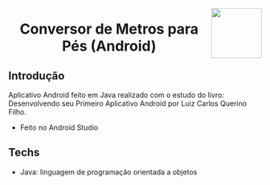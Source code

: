 <img width="100px" height="100px" align="right" src='https://user-images.githubusercontent.com/98564118/178296566-5fb1e312-c5c1-4974-be8a-0c3750709cb3.png'>  <h1 align="center"> Conversor de Metros para Pés (Android) </h1>
## Introdução
Aplicativo Android feito em Java realizado com o estudo do livro: Desenvolvendo seu Primeiro Aplicativo Android por Luiz Carlos Querino Filho.
* Feito no Android Studio
 



## Techs
* Java: linguagem de programação orientada a objetos
 
